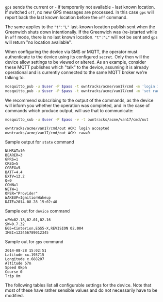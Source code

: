 
`gps` sends the current or - if temporarily not available - last known
location. If switched `off`, no new GPS messages are processed. In this case
`gps` will report back the last known location
before the `off` command.

The same applies to the `"t":"L"` last-known location publish sent when the Greenwich shuts
down intentionally.  If the Greenwich was (re-)started while in `off` mode,
there is no last known location. `"t":"L"` will not be sent and `gps` will
return "no location available".

When configuring the device via SMS or MQTT, the operator must authenticate to
the device using its configured `secret`. Only then will the device allow settings
to be viewed or altered. As an example, consider these MQTT publishes which "talk"
to the device, assuming it is already operational and is currently connected to
the same MQTT broker we're talking to.

```bash
mosquitto_pub -u $user -P $pass -t owntracks/acme/van17/cmd -m 'login 123456'
mosquitto_pub -u $user -P $pass -t owntracks/acme/van17/cmd -m 'set raw=0'
```

We recommend subscribing to the output of the commands, as the device will inform
you whether the operation was completed, and in the case of commands which produce
output, will use that to communicate:

```bash
mosquitto_sub -u $user -P $pass -v -t owntracks/acme/van17/cmd/out

owntracks/acme/van17/cmd/out ACK: login accepted
owntracks/acme/van17/cmd/out ACK: raw=0
```

Sample output for `state` command
```
NUMSAT=10
BEARER=3
GPRS=1
CREG=5
CGREG=5
BATT=4.4
EXTV=12.2
Q=0
CONN=1
NETW=1
OPER="Provider"
WAKEUP=IgnitionWakeup
DATE=2014-08-28 15:02:40
```

Sample out for `device` command
```
uFW=02.18,02.01,02.16
SW=0.7.32
EG5=Cinterion,EGS5-X,REVISION 02.004
IMEI=123456789012345
```

Sample out for `gps` command
```
2014-08-28 15:02:51
Latitude xx.195715
Longitude x.688207
Altitude 57m
Speed 0kph
Course 0
Trip 0m

```


The following tables list all configurable settings for the device. Note that
most of these have rather sensible values and do not necessarily have to be
modified.
